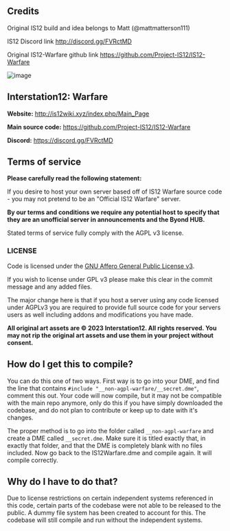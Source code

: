 ## Credits

Original IS12 build and idea belongs to Matt (@mattmatterson111)

IS12 Discord link http://discord.gg/FVRctMD

Original IS12-Warfare github link https://github.com/Project-IS12/IS12-Warfare

![image](https://github.com/Cosmic-Overlord/IS12-Coldfare/assets/100090741/e2261e17-b754-4ff3-a0cc-0fd7efd3e693)


## Interstation12: Warfare

**Website:** http://is12wiki.xyz/index.php/Main_Page

**Main source code:** https://github.com/Project-IS12/IS12-Warfare

**Discord:**  https://discord.gg/FVRctMD

## Terms of service

**Please carefully read the following statement:**

If you desire to host your own server based off of IS12 Warfare source code - you may not pretend to be an "Official IS12 Warfare" server.

**By our terms and conditions we require any potential host to specify that they are an unofficial server in announcements and the Byond HUB.**

Stated terms of service fully comply with the AGPL v3 license.

### LICENSE
Code is licensed under the [GNU Affero General Public License v3](http://www.gnu.org/licenses/agpl.html).

If you wish to license under GPL v3 please make this clear in the commit message and any added files.

The major change here is that if you host a server using any code licensed under AGPLv3 you are required to provide full source code for your servers users as well including addons and modifications you have made.

**All original art assets are © 2023 Interstation12.  All rights reserved. You may not rip the original art assets and use them in your project without consent.**


## How do I get this to compile?

You can do this one of two ways. First way is to go into your DME, and find the line that contains `#include "__non-agpl-warfare/__secret.dme"`, comment this out. Your code will now compile, but it may not be compatible with the main repo anymore, only do this if you have simply downloaded the codebase, and do not plan to contribute or keep up to date with it's changes.

The proper method is to go into the folder called `__non-agpl-warfare` and create a DME called `__secret.dme`. Make sure it is titled exactly that, in exactly that folder, and that the DME is completely blank with no files included. Now go back to the IS12Warfare.dme and compile again. It will compile correctly.


## Why do I have to do that?

Due to license restrictions on certain independent systems referenced in this code, certain parts of the codebase were not able to be released to the public. A dummy file system has been created to account for this. The codebase will still compile and run without the independent systems.
